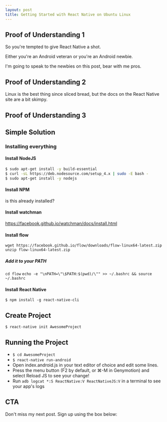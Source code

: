 ```yaml
---
layout: post
title: Getting Started with React Native on Ubuntu Linux
---
```


## Proof of Understanding 1

So you're tempted to give React Native a shot.

Either you're an Android veteran or you're an Android newbie.

I'm going to speak to the newbies on this post, bear with me pros.

## Proof of Understanding 2

Linux is the best thing since sliced bread, but the docs on the React Native site are a bit skimpy.

## Proof of Understanding 3


## Simple Solution

### Installing everything

#### Install NodeJS

```bash
$ sudo apt-get install -y build-essential
$ curl -sL https://deb.nodesource.com/setup_4.x | sudo -E bash -
$ sudo apt-get install -y nodejs
```

#### Install NPM

is this already installed?

#### Install watchman

https://facebook.github.io/watchman/docs/install.html

#### Install flow

`wget https://facebook.github.io/flow/downloads/flow-linux64-latest.zip`
`unzip flow-linux64-latest.zip`

##### Add it to your PATH

`cd flow`
`echo -e "\nPATH=\"\$PATH:$(pwd)/\"" >> ~/.bashrc && source ~/.bashrc`

#### Install React Native

`$ npm install -g react-native-cli`

## Create Project

`$ react-native init AwesomeProject`

## Running the Project

* `$ cd AwesomeProject`
* `$ react-native run-android`
* Open index.android.js in your text editor of choice and edit some lines.
* Press the menu button (F2 by default, or ⌘-M in Genymotion) and select Reload JS to see your change!
* Run `adb logcat *:S ReactNative:V ReactNativeJS:V` in a terminal to see your app's logs

## CTA

Don't miss my next post. Sign up using the box below:
